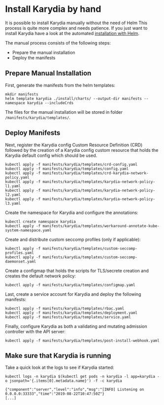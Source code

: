 # Install Karydia by hand
It is possible to install Karydia manually without the need of Helm This process is quite more complex and needs patience. If you just want to install Karydia have a look at the automated [installation with Helm](../install/README.md).

The manual process consists of the following steps:
- Prepare the manual installation
- Deploy the manifests

## Prepare Manual Installation
First, generate the manifests from the helm templates:
```
mkdir manifests
helm template karydia ./install/charts/ --output-dir manifests --namespace karydia --includeCrds
```

The files for the manual installation will be stored in folder `/manifests/karydia/templates/`.

## Deploy Manifests
Next, register the Karydia config Custom Resource Definition (CRD) followed by the creation of a Karydia config custom resource that holds the Karydia default config which should be used.

```
kubectl apply -f manifests/karydia/templates/crd-config.yaml
kubectl apply -f manifests/karydia/templates/config.yaml
kubectl apply -f manifests/karydia/templates/crd-karydia-network-policy.yaml
kubectl apply -f manifests/karydia/templates/karydia-network-policy-l1.yaml
kubectl apply -f manifests/karydia/templates/karydia-network-policy-l2.yaml
kubectl apply -f manifests/karydia/templates/karydia-network-policy-l3.yaml
```

Create the namespace for Karydia and configure the annotations:
```
kubectl create namespace karydia
kubectl apply -f manifests/karydia/templates/workaround-annotate-kube-system-namespace.yaml
```

Create and distribute custom seccomp profiles (only if applicable):
```
kubectl apply -f manifests/karydia/templates/custom-seccomp-profiles.yaml
kubectl apply -f manifests/karydia/templates/custom-seccomp-daemonset.yaml
```

Create a configmap that holds the scripts for TLS/secrete creation and creates the default network policy:
```
kubectl apply -f manifests/karydia/templates/configmap.yaml
````

Last, create a service account for Karydia and deploy the following manifests:
```
kubectl apply -f manifests/karydia/templates/rbac.yaml
kubectl apply -f manifests/karydia/templates/deployment.yaml
kubectl apply -f manifests/karydia/templates/service.yaml
```

Finally, configure Karydia as both a validating and mutating admission controller with the API server:
```
kubectl apply -f manifests/karydia/templates/post-install-webhook.yaml
```

## Make sure that Karydia is running
Take a quick look at the logs to see if Karydia started:
```
kubectl logs -n karydia $(kubectl get pods -n karydia -l app=karydia -o jsonpath='{.items[0].metadata.name}') -f -c karydia

{"component":"server","level":"info","msg":"[INFO] Listening on 0.0.0.0:33333","time":"2019-08-22T10:47:50Z"}
[...]
```
